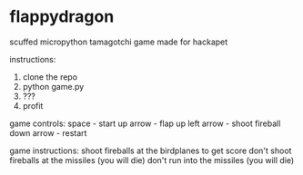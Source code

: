 # flappydragon
scuffed micropython tamagotchi game made for hackapet

instructions:
1. clone the repo
2. python game.py
3. ???
4. profit

game controls:
space - start
up arrow - flap up
left arrow - shoot fireball
down arrow - restart

game instructions:
shoot fireballs at the birdplanes to get score
don't shoot fireballs at the missiles (you will die)
don't run into the missiles (you will die)
